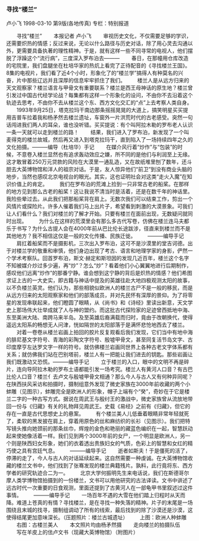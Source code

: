 ### 寻找“楼兰”
卢小飞
1998-03-10
第9版(各地传真)
专栏：特别报道

　　寻找“楼兰”
　　本报记者  卢小飞
　　审视历史文化，不仅需要足够的学识，还需要炽热的情感；反过来说，无论以什么路径与历史对话，除了用心灵去沟通以外，更需要具备执著的理性精神。于是，就有这样一些不同寻常的电视人，他们摆脱了浮躁这个“流行病”，三度深入罗布泊去———
　　春日，在那幢用仓库改造的宅院里，我们盘腿坐在杜培华家的热炕上看完了正待配音的《寻找楼兰王国》。8集的电视片，我们看了近4个小时，形象化了的“楼兰学”搞得人有种莫名的兴奋，片中那些辽远并且深厚的信息牢牢抓住了我们。
　　楼兰人是从远方归来的天文观察家？楼兰语言与甲骨文有重要联系？楼兰是西王母神话的原生地？楼兰曾引发过中国古代经学论战？每集都有这样一个形象化的设问，不由你不去沿着这个轨迹去思考，不由你不去从楼兰这个东、西方文化交汇的“点”上去考察人类自身。
　　1993年9月25日，塔克拉玛干南边那条摇摇晃晃的大道上，搞笑明星买买提用吉普车拉着我和杨矛然去楼兰遗址，车窗外一片洪荒时代的古老感受。突然一句话闯进我们两人的耳朵，谁也没听错。买买提说：有个叫阿拉木勒的罗布老人认识一条一天就可以走到楼兰的路！
　　结果，我们进入了罗布泊，新发现了一个叫麦得克的楼兰故城，然后再又进入到塔克拉玛干，直到陷入了一场持续四年之久的文化拍摄。———编导（杜培华）手记
　　在媒介风行着“炒作”与“包装”的时候，不意卷入楼兰显然也有追求轰动效应之嫌，所不同的是他们与利润至上无缘。这才敢冒着250万元贷款的风险在大漠里一通乱造，又在故纸堆里刨了数年，还斗胆去大英博物馆和洋人的祖宗对话。于是，友人惊异他们“前卫”到没有商业头脑的地步，当然也感叹北京电视台的眼光。其实，这也证明社会对这类“走火入魔”在知识价值上的肯定。
　　我们在罗布泊的荒滩上捡到一只非常古老的船桨。在那样的地方见到那么古老的船桨！这让我说不清当时是活着，还是在数千年的神话里。我险些晕过去。从此我们把那船桨背在肩上。无数次我们可以结束工作，剪出一个风情片或探险片。许多人催着我们马上出片子，希望看到刺激的大漠景象。可我们让人们看什么？我们对楼兰的了解才开始。只要有楼兰在面前出现，无数疑问就同时出现。
　　为什么在这样的荒漠里会有那么多古代写卷，仿佛在楼兰连马夫都乐于书写？为什么古提人会在4000年前从巴比伦长途跋涉，径直来到楼兰而不是其他地方？我不相信这仅是一般的文化传播、民族迁徙。
　　———编导手记
　　肩扛着船桨而不是摄影机，三次出入罗布泊，这可不是沙漠里的堂吉诃德。出于对楼兰学的敬重和审慎，他们身边出现了考古、语言和地理学家的身影，俨然一个学术考察队。回首罗布泊，斯文·赫定和斯坦因的发现几近百年，楼兰这个名字不知被媒介炒过多少遍，再“炒”？怎么“炒”？看着他们小心翼翼地进行后期制作，感叹他们远离“炒作”的那番宁静。谁会想到这宁静的背后是炽热的情感？他们希图求证上古的一大史实，即古籍与神话中提及的英雄往赴大地四极观测太阳的故事，以不负楼兰英灵。他们认为，那些相貌似欧洲人的楼兰古尸不是一般的移民，而是从远方归来的太阳观察家和他们的部落成员，并对先民怀有深厚的景仰。为了将零星的发现串联起来，他们瞪圆了眼睛，从《尚书》和《诗经》里读出新意，天文学史上那场伟大壮举成就了人与神的盟约。而这批古代探险家的足迹曾西抵地中海、东至美洲大陆、南跨马来半岛。及至英雄后裔满载而归时，竟由于改朝换代，使得遥远太阳系的畅想无人问津，恍如隔世的太阳部落于是满怀悲怆地西去了楼兰。
　　对着一卷卷从楼兰岩画上拍回的胶片反复观看后我们发现，它们当中有地中海的腓尼基文字符号、青海的彩陶文字符号、殷墟甲骨文，甚至同复活节岛文字、古印度摩亨左达罗文字一样的符号。就仿佛楼兰岩画同世界上各种古老文字体系都有关系；就仿佛我们站在巴别塔前，楼兰人有一把能让我们进去的钥匙。那些岩画让我们既激动又恐慌。———编导手记
　　立于楼兰的入口，眼中的文明不再是碎片，连向导阿拉木勒的罗布土语都能引发一场考究。楼兰人有黄河人口音？有古巴比伦人口音？楼兰亻去卢文与殷墟甲骨文相通？那么今人与古人又有何种异同呢？在陕西扶风采访和拍摄时，摄制组意外发现了微史家族在3000年前收藏的两个小蚌雕（见图示），蚌雕完全是欧洲人的形象，帽子上端有个“癸”，奇妙在于它是楼兰二字的一种古写方式。据说在周武王与殷纣王的激战中，微史家族曾从流放地带回一份与《归藏》有关的礼物拜见周武王。史载《易经》之前有《归藏》，但它的存在一直是古代思想史上的悬案。
　　有个楼兰美人儿低垂着眼睛非常年轻就死了，柔软的黑发披在肩上，穿着用原色的丝和麻纺织的长衫（见图示）。我们把特写镜头推向她颈前的那条丝巾，辉煌的金色和艳丽的藏蓝色编织在一起，智慧跃动起来使她像活着一样。我们见到两个3000年前的女尸，一个明显是欧洲人，另一个则是陕西妇女形象，她们的衣着透出贵族妇女的气质，色彩上的智慧和女红的精巧使之具有宫廷气息。
　　———编导手记
　　逝者如斯夫！于是僵死的活了，停滞的走了，今人与古人的对话延续起来。这自然需要一种虔诚。在大英博物馆收藏的楼兰文书中，他们找到了张骞发现的楼兰典籍残片。孰料，此行竟将东、西方学者的研究轨迹合二为一。
　　北京大学何振明先生来电话说，我们在斯德哥尔摩人类学博物馆拍摄到的一份楼兰，文书可以用他研究的古法译读。文书中讲述了远古时代一次重要的日食观测，里面还提到了古黄河人在一部龟甲书里叙述过这件事情。
　　———编导手记
　　一场百年不遇的大雪在他们踏上归程时从天而降。难道上苍真的有情？寻找楼兰，是在寻找一种失落的精神。片子的末尾是一场围绕且末城的找寻，摄制组调动了所有的线索，最后找到的除了沙漠还是沙漠，这使得结尾更加意味深长。（压题照片：楼兰古城遗址）
　　上图：欧洲人种蚌雕
　　右图：古楼兰美人
　　本文照片均由杨矛然摄
　　走向楼兰的拍摄队伍
　　写在羊皮上的佉卢文书（现藏大英博物馆）（附图片）
